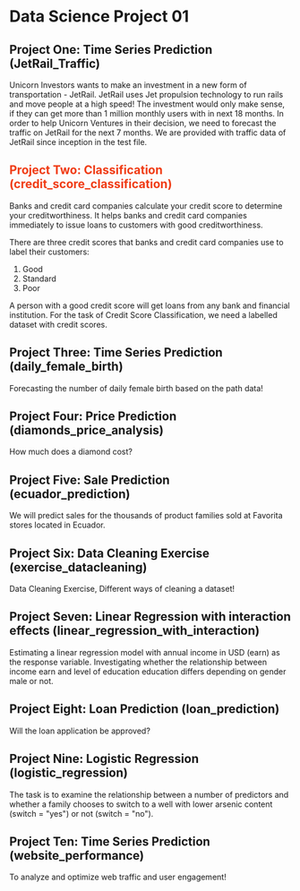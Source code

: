 # Data Science Project 01

## Project One: Time Series Prediction (JetRail_Traffic)
Unicorn Investors wants to make an investment in a new form of transportation - JetRail. JetRail uses Jet propulsion technology to run rails and move people at a high speed!
The investment would only make sense, if they can get more than 1 million monthly users with in next 18 months.
In order to help Unicorn Ventures in their decision, we need to forecast the traffic on JetRail for the next 7 months.
We are provided with traffic data of JetRail since inception in the test file.

<h2 style="color: #f03c15"> Project Two: Classification (credit_score_classification) </h2>
Banks and credit card companies calculate your credit score to determine your creditworthiness.
It helps banks and credit card companies immediately to issue loans to customers with good creditworthiness.

There are three credit scores that banks and credit card companies use to label their customers:

1. Good   
2. Standard  
3. Poor

A person with a good credit score will get loans from any bank and financial institution. For the task of Credit Score Classification, we need a labelled dataset with credit scores.

## Project Three: Time Series Prediction (daily_female_birth)
Forecasting the number of daily female birth based on the path data!

## Project Four: Price Prediction (diamonds_price_analysis)
How much does a diamond cost?

## Project Five: Sale Prediction (ecuador_prediction)
We will predict sales for the thousands of product families sold at Favorita stores located in Ecuador.

## Project Six: Data Cleaning Exercise (exercise_datacleaning)
Data Cleaning Exercise, Different ways of cleaning a dataset!

## Project Seven: Linear Regression with interaction effects (linear_regression_with_interaction)
Estimating a linear regression model with annual income in USD (earn) as the response variable. Investigating whether the relationship between income earn and level of education education differs depending on gender male or not.

## Project Eight: Loan Prediction (loan_prediction)
Will the loan application be approved?

## Project Nine: Logistic Regression (logistic_regression)
The task is to examine the relationship between a number of predictors and whether a family chooses to switch to a well with lower arsenic content (switch = "yes") or not (switch = "no").

## Project Ten: Time Series Prediction (website_performance)
To analyze and optimize web traffic and user engagement!
